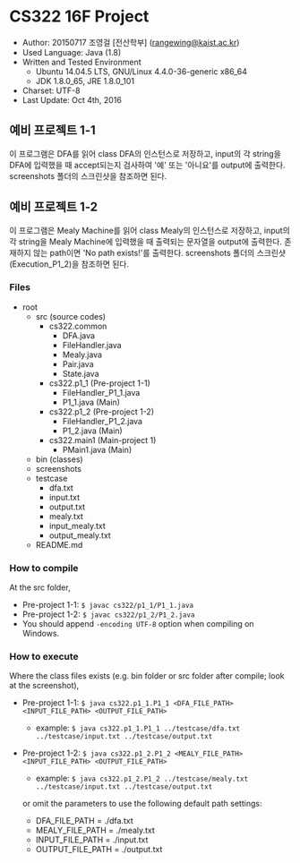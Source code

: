 # CS322 16F Project
* Author: 20150717 조영걸 [전산학부\] (rangewing@kaist.ac.kr)
* Used Language: Java (1.8)
* Written and Tested Environment
    * Ubuntu 14.04.5 LTS, GNU/Linux 4.4.0-36-generic x86_64
    * JDK 1.8.0_65, JRE 1.8.0_101
* Charset: UTF-8
* Last Update: Oct 4th, 2016

## 예비 프로젝트 1-1
이 프로그램은 DFA를 읽어 class DFA의 인스턴스로 저장하고,
input의 각 string을 DFA에 입력했을 때 accept되는지 검사하여 '예' 또는 '아니요'를 output에 출력한다.
screenshots 폴더의 스크린샷을 참조하면 된다.

## 예비 프로젝트 1-2
이 프로그램은 Mealy Machine를 읽어 class Mealy의 인스턴스로 저장하고,
input의 각 string을 Mealy Machine에 입력했을 때 출력되는 문자열을 output에 출력한다.
존재하지 않는 path이면 'No path exists!'를 출력한다.
screenshots 폴더의 스크린샷(Execution_P1_2)을 참조하면 된다.

### Files
* root
    * src (source codes)
        * cs322.common
            * DFA.java
            * FileHandler.java
            * Mealy.java
            * Pair.java
            * State.java
        * cs322.p1_1 (Pre-project 1-1)
            * FileHandler_P1_1.java
            * P1_1.java (Main)
        * cs322.p1_2 (Pre-project 1-2)
            * FileHandler_P1_2.java
            * P1_2.java (Main)
        * cs322.main1 (Main-project 1)
            * PMain1.java (Main)
    * bin (classes)
    * screenshots
    * testcase
        * dfa.txt
        * input.txt
        * output.txt
        * mealy.txt
        * input_mealy.txt
        * output_mealy.txt
    * README.md

### How to compile
At the src folder,
* Pre-project 1-1: `$ javac cs322/p1_1/P1_1.java`
* Pre-project 1-2: `$ javac cs322/p1_2/P1_2.java`
* You should append `-encoding UTF-8` option when compiling on Windows.

### How to execute
Where the class files exists (e.g. bin folder or src folder after compile; look at the screenshot),
* Pre-project 1-1:
  `$ java cs322.p1_1.P1_1 <DFA_FILE_PATH> <INPUT_FILE_PATH> <OUTPUT_FILE_PATH>`
  * example: `$ java cs322.p1_1.P1_1 ../testcase/dfa.txt ../testcase/input.txt ../testcase/output.txt`
* Pre-project 1-2:
  `$ java cs322.p1_2.P1_2 <MEALY_FILE_PATH> <INPUT_FILE_PATH> <OUTPUT_FILE_PATH>`
  * example: `$ java cs322.p1_2.P1_2 ../testcase/mealy.txt ../testcase/input.txt ../testcase/output.txt`

   or omit the parameters to use the following default path settings:
  * DFA_FILE_PATH = ./dfa.txt
  * MEALY_FILE_PATH = ./mealy.txt
  * INPUT_FILE_PATH = ./input.txt
  * OUTPUT_FILE_PATH = ./output.txt

